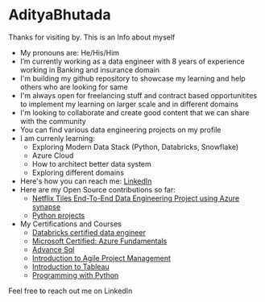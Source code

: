 # AdityaBhutada
Thanks for visiting by. This is an Info about myself

- My pronouns are: He/His/Him
- I’m currently working as a data engineer with 8 years of experience working in Banking and insurance domain
- I'm building my github repository to showcase my learning and help others who are looking for same
- I'm always open for freelancing stuff and contract based opportunitites to implement my learning on larger scale and in different domains
- I'm looking to collaborate and create good content that we can share with the community
- You can find various data engineering projects on my profile
- I am currenly learning:
	- Exploring Modern Data Stack (Python, Databricks, Snowflake)
	- Azure Cloud
	- How to architect better data system
 	- Exploring different domains
- Here's how you can reach me: [LinkedIn](www.linkedin.com/in/aditya-bhutada94)
- Here are my Open Source contributions so far:
	- [Netflix Tiles End-To-End Data Engineering Project using Azure synapse](https://github.com/adityaa2b/Data-Engineer-learning-guide/tree/main/Hands-on%20projects/Netflix_titles)
 	- [Python projects](https://github.com/adityaa2b/Data-Engineer-learning-guide/tree/main/Hands-on%20projects/Python)
- My Certifications and Courses
	- [Databricks certified data engineer](https://credentials.databricks.com/acf2a8ce-6137-473b-8a22-b0f4523dd72c#acc.i39lY4ay)
 	- [Microsoft Certified: Azure Fundamentals](https://www.credly.com/badges/98f8e18b-30f0-4196-955d-187abca952c9)
  - [Advance Sql](https://upgrad.certificate.givemycertificate.com/c/abe9f95f-0d96-4988-9a5c-d8e136013957)
  - [Introduction to Agile Project Management](https://udemy-certificate.s3.amazonaws.com/pdf/UC-8814c079-6f41-486f-b7ca-0c643260f7e2.pdf)
  - [Introduction to Tableau](https://upgrad.certificate.givemycertificate.com/c/ecafb129-48d6-4ef8-91b7-41d8550d5327)
  - [Programming with Python](https://upgrad.certificate.givemycertificate.com/c/9e37581f-90d9-40d7-98b6-c4c8255197b7)

Feel free to reach out me on LinkedIn
